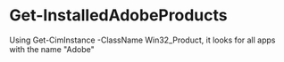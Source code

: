 # Get-InstalledAdobeProducts
Using Get-CimInstance -ClassName Win32_Product, it looks for all apps with the name "Adobe"
